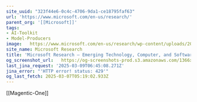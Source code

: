 ```yaml
---
site_uuid: "323f44e6-0c4c-4706-9da1-ce18795faf63"
url: 'https://www.microsoft.com/en-us/research/'
parent_org: '[[Microsoft]]'
tags:
- AI-Toolkit
- Model-Producers
image:   https://www.microsoft.com/en-us/research/wp-content/uploads/2025/02/MS_Final_Transforming_Scientific_Discovery-2000x1333-1-1024x682.png
site_name: Microsoft Research
title: 'Microsoft Research – Emerging Technology, Computer, and Software Research'
og_screenshot_url:   https://og-screenshots-prod.s3.amazonaws.com/1366x768/80/false/058ff9d6c86939fdad25992b4fade7ba6cceb3fd2e2d62dfbbe8a3fa2b7ba12d.jpeg
last_jina_request: '2025-03-09T06:45:08.271Z'
jina_error: "'HTTP error! status: 429'"
og_last_fetch: 2025-03-07T05:19:02.933Z
---
```

[[Magentic-One]]
